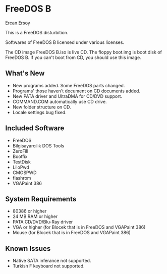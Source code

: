 # FreeDOS B

[Ercan Ersoy](https://github.com/ercanersoy/)

This is a FreeDOS disturbition.

Softwares of FreeDOS B licensed under various licenses.

The CD image FreeDOS B.iso is live CD. The floppy boot.img is boot disk of FreeDOS B. If you can't boot from CD, you should use this image.

## What's New

* New programs added. Some FreeDOS parts changed.
* Programs' those haven't document on CD documents added.
* New PATA driver and UltraDMA for CD/DVD support.
* COMMAND.COM automatically use CD drive.
* New folder structure on CD.
* Locale settings bug fixed.

## Included Software

* FreeDOS
* Bilgisayarcılık DOS Tools
* ZeroFill
* Bootfix
* TestDisk
* LiloPwd
* CMOSPWD
* flashrom
* VGAPaint 386

## System Requirements

* 80386 or higher
* 24 MB RAM or higher
* PATA CD/DVD/Blu-Ray driver
* VGA or higher (for Blocek that is in FreeDOS and VGAPaint 386)
* Mouse (for Blocek that is in FreeDOS and VGAPaint 386)

## Known Issues

* Native SATA inferance not supported.
* Turkish F keyboard not supported.